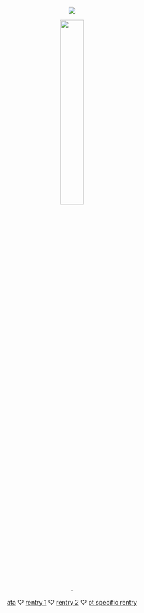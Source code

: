 <div align="center">
    
![](https://64.media.tumblr.com/0030f63e8ebe978e1db5e812deab6c5b/124493b51b26ab9f-30/s2048x3072/b2a599bd49633cfae31ea51ac72d1e532838c631.pnj)

<p align="center" width="100%">
    <img width="33%" src="image">

.

[ata](https://lickylee.atabook.org/) ♡ [rentry 1](https://rentry.co/ihasalickyface) ♡ [rentry 2](https://rentry.co/licky-lee) ♡ [pt specific rentry](https://rentry.co/yayayayyh)
